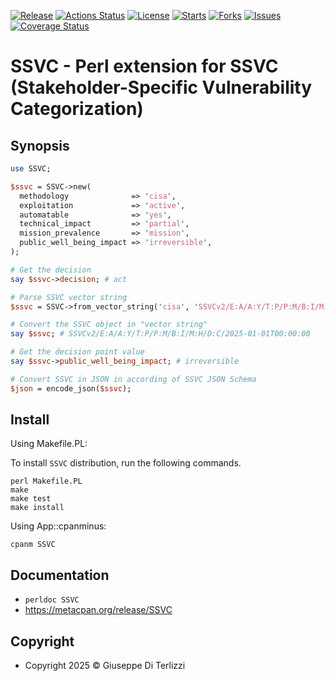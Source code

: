 [![Release](https://img.shields.io/github/release/giterlizzi/perl-SSVC.svg)](https://github.com/giterlizzi/perl-SSVC/releases) [![Actions Status](https://github.com/giterlizzi/perl-SSVC/workflows/linux/badge.svg)](https://github.com/giterlizzi/perl-SSVC/actions) [![License](https://img.shields.io/github/license/giterlizzi/perl-SSVC.svg)](https://github.com/giterlizzi/perl-SSVC) [![Starts](https://img.shields.io/github/stars/giterlizzi/perl-SSVC.svg)](https://github.com/giterlizzi/perl-SSVC) [![Forks](https://img.shields.io/github/forks/giterlizzi/perl-SSVC.svg)](https://github.com/giterlizzi/perl-SSVC) [![Issues](https://img.shields.io/github/issues/giterlizzi/perl-SSVC.svg)](https://github.com/giterlizzi/perl-SSVC/issues) [![Coverage Status](https://coveralls.io/repos/github/giterlizzi/perl-SSVC/badge.svg)](https://coveralls.io/github/giterlizzi/perl-SSVC)

# SSVC - Perl extension for SSVC (Stakeholder-Specific Vulnerability Categorization)

## Synopsis

```.pl
use SSVC;

$ssvc = SSVC->new(
  methodology              => 'cisa',
  exploitation             => 'active',
  automatable              => 'yes',
  technical_impact         => 'partial',
  mission_prevalence       => 'mission',
  public_well_being_impact => 'irreversible',
);

# Get the decision
say $ssvc->decision; # act

# Parse SSVC vector string
$ssvc = SSVC->from_vector_string('cisa', 'SSVCv2/E:A/A:Y/T:P/P:M/B:I/M:H/D:C/2025-01-01T00:00:00');

# Convert the SSVC object in "vector string"
say $ssvc; # SSVCv2/E:A/A:Y/T:P/P:M/B:I/M:H/D:C/2025-01-01T00:00:00

# Get the decision point value
say $ssvc->public_well_being_impact; # irreversible

# Convert SSVC in JSON in according of SSVC JSON Schema
$json = encode_json($ssvc);
```

## Install

Using Makefile.PL:

To install `SSVC` distribution, run the following commands.

    perl Makefile.PL
    make
    make test
    make install

Using App::cpanminus:

    cpanm SSVC


## Documentation

 - `perldoc SSVC`
 - https://metacpan.org/release/SSVC


## Copyright

 - Copyright 2025 © Giuseppe Di Terlizzi
